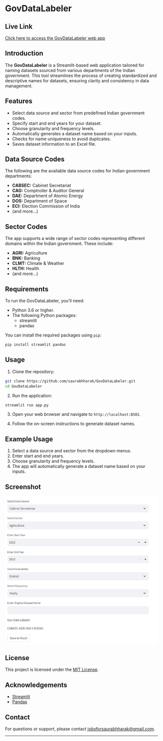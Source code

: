 # GovDataLabeler 
## Live Link

[Click here to access the GovDataLabeler web app](https://huggingface.co/spaces/saurabhharak/GovDataLabeler)
## Introduction

The **GovDataLabeler** is a Streamlit-based web application tailored for naming datasets sourced from various departments of the Indian government. This tool streamlines the process of creating standardized and descriptive names for datasets, ensuring clarity and consistency in data management.

## Features

- Select data source and sector from predefined Indian government codes.
- Specify start and end years for your dataset.
- Choose granularity and frequency levels.
- Automatically generates a dataset name based on your inputs.
- Checks for name uniqueness to avoid duplicates.
- Saves dataset information to an Excel file.

## Data Source Codes

The following are the available data source codes for Indian government departments:

- **CABSEC:** Cabinet Secretariat
- **CAG:** Comptroller & Auditor General
- **DAE:** Department of Atomic Energy
- **DOS:** Department of Space
- **ECI:** Election Commission of India
- (and more...)

## Sector Codes

The app supports a wide range of sector codes representing different domains within the Indian government. These include:

- **AGRI:** Agriculture
- **BNK:** Banking
- **CLMT:** Climate & Weather
- **HLTH:** Health
- (and more...)

## Requirements

To run the GovDataLabeler, you'll need:

- Python 3.6 or higher.
- The following Python packages:
  - streamlit
  - pandas

You can install the required packages using `pip`:

```bash
pip install streamlit pandas
```

## Usage

1. Clone the repository:

```bash
git clone https://github.com/saurabhharak/GovDataLabeler.git
cd GovDataLabeler
```

2. Run the application:

```bash
streamlit run app.py
```

3. Open your web browser and navigate to `http://localhost:8501`.

4. Follow the on-screen instructions to generate dataset names.

## Example Usage

1. Select a data source and sector from the dropdown menus.
2. Enter start and end years.
3. Choose granularity and frequency levels.
4. The app will automatically generate a dataset name based on your inputs.

## Screenshot

![GovDataLabeler Screenshot](namingapp.jpg)
## License

This project is licensed under the [MIT License](LICENSE).

## Acknowledgements

- [Streamlit](https://streamlit.io/)
- [Pandas](https://pandas.pydata.org/)

## Contact

For questions or support, please contact [jobsforsaurabhharak@gmail.com](mailto:jobsforsaurabhharak@gmail.com).

---


